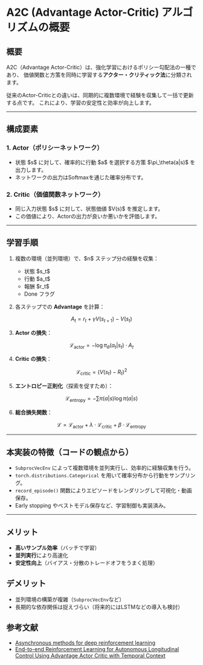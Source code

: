 # A2C (Advantage Actor-Critic) アルゴリズムの概要

## 概要

A2C（Advantage Actor-Critic）は、強化学習におけるポリシー勾配法の一種であり、
価値関数と方策を同時に学習する**アクター・クリティック法**に分類されます。

従来のActor-Criticとの違いは、同期的に複数環境で経験を収集して一括で更新する点です。
これにより、学習の安定性と効率が向上します。

---

## 構成要素

### 1. **Actor（ポリシーネットワーク）**

* 状態 \$s\$ に対して、確率的に行動 \$a\$ を選択する方策 \$\pi\_\theta(a|s)\$ を出力します。
* ネットワークの出力はSoftmaxを通じた確率分布です。

### 2. **Critic（価値関数ネットワーク）**

* 同じ入力状態 \$s\$ に対して、状態価値 \$V(s)\$ を推定します。
* この価値により、Actorの出力が良いか悪いかを評価します。

---

## 学習手順

1. 複数の環境（並列環境）で、\$n\$ ステップ分の経験を収集：

   * 状態 \$s\_t\$
   * 行動 \$a\_t\$
   * 報酬 \$r\_t\$
   * Done フラグ
2. 各ステップでの **Advantage** を計算：

$$
A_t = r_t + \gamma V(s_{t+1}) - V(s_t)
$$

3. **Actor の損失**：

$$
\mathcal{L}_{\text{actor}} = -\log \pi_\theta(a_t|s_t) \cdot A_t
$$

4. **Critic の損失**：

$$
\mathcal{L}_{\text{critic}} = (V(s_t) - R_t)^2
$$

5. **エントロピー正則化**（探索を促すため）：

$$
\mathcal{L}_{\text{entropy}} = -\sum \pi(a|s) \log \pi(a|s)
$$

6. **総合損失関数**：

$$
\mathcal{L} = \mathcal{L}_{\text{actor}} + \lambda \cdot \mathcal{L}_{\text{critic}} + \beta \cdot \mathcal{L}_{\text{entropy}}
$$

---

## 本実装の特徴（コードの観点から）

* `SubprocVecEnv` によって複数環境を並列実行し、効率的に経験収集を行う。
* `torch.distributions.Categorical` を用いて確率分布から行動をサンプリング。
* `record_episode()` 関数によりエピソードをレンダリングして可視化・動画保存。
* Early stopping やベストモデル保存など、学習制御も実装済み。

---

## メリット

* **高いサンプル効率**（バッチで学習）
* **並列実行**により高速化
* **安定性向上**（バイアス・分散のトレードオフをうまく処理）

## デメリット

* 並列環境の構築が複雑（`SubprocVecEnv`など）
* 長期的な依存関係は捉えづらい（将来的にはLSTMなどの導入も検討）

## 参考文献

- [Asynchronous methods for deep reinforcement learning](https://arxiv.org/abs/1602.01783)
- [End-to-end Reinforcement Learning for Autonomous Longitudinal Control Using Advantage Actor Critic with Temporal Context](https://ieeexplore.ieee.org/document/8917387/)